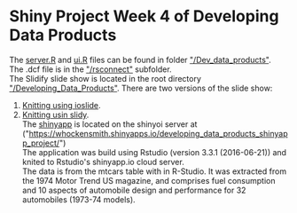 # Shiny Project Week 4 of Developing Data Products  
The [server.R][2] and [ui.R][3] files can be found in folder ["/Dev_data_products"][1].  
The .dcf file is in the ["/rsconnect"][4] subfolder.  
The Slidify slide show is located in the root directory ["/Developing_Data_Products"][6]. 
There are two versions of the slide show:
1.  [Knitting using ioslide][7].  
2.  [Knitting usin slidy][8].  
The [shinyapp][5] is located on the shinyoi server at ("https://whockensmith.shinyapps.io/developing_data_products_shinyapp_project/")  
The application was build using Rstudio (version 3.3.1 (2016-06-21)) and knited to Rstudio's shinyapp.io cloud server.  
The data is from the mtcars table with in R-Studio.  It was extracted from the 1974 Motor Trend US magazine, and comprises fuel consumption and 10 aspects of automobile design and performance for 32 automobiles (1973-74 models).


[1]:https://github.com/Whockensmith/Developing_Data_Products/tree/master/Dev_data_products
[2]:https://github.com/Whockensmith/Developing_Data_Products/blob/master/Dev_data_products/server.R  
[3]:https://github.com/Whockensmith/Developing_Data_Products/blob/master/Dev_data_products/ui.R
[4]:https://github.com/Whockensmith/Developing_Data_Products/blob/master/Dev_data_products/rsconnect/shinyapps.io/whockensmith/developing_data_products_shinyapp_project.dcf
[5]:https://whockensmith.shinyapps.io/developing_data_products_shinyapp_project/
[6]:https://github.com/Whockensmith/Developing_Data_Products
[7]:http://rpubs.com/Whockensmith/268416
[8]:http://rpubs.com/Whockensmith/268417  
